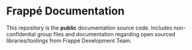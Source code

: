 # Frappé Documentation

This repository is the **public** documentation source code. Includes non-confidential group files and documentation regarding open sourced libraries/toolings from Frappé Development Team.